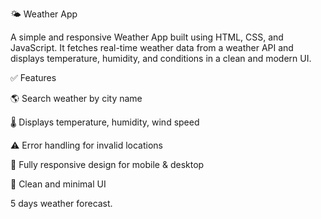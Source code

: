 🌤 Weather App

A simple and responsive Weather App built using HTML, CSS, and JavaScript. It fetches real-time weather data from a weather API and displays temperature, humidity, and conditions in a clean and modern UI.

✅ Features

🌎 Search weather by city name

🌡 Displays temperature, humidity, wind speed

⚠ Error handling for invalid locations

📱 Fully responsive design for mobile & desktop

🎨 Clean and minimal UI

5 days weather forecast.
